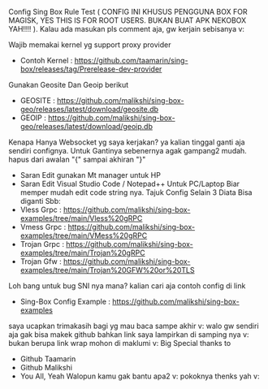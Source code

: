 Config Sing Box Rule Test ( CONFIG INI KHUSUS PENGGUNA BOX FOR MAGISK, YES THIS IS FOR ROOT USERS. BUKAN BUAT APK NEKOBOX YAH!!!! ). Kalau ada masukan pls comment aja, gw kerjain sebisanya v:


Wajib memakai kernel yg support proxy provider
 - Contoh Kernel : https://github.com/taamarin/sing-box/releases/tag/Prerelease-dev-provider

Gunakan Geosite Dan Geoip berikut
 - GEOSITE : https://github.com/malikshi/sing-box-geo/releases/latest/download/geosite.db
 - GEOIP : https://github.com/malikshi/sing-box-geo/releases/latest/download/geoip.db

Kenapa Hanya Websocket yg saya kerjakan? ya kalian tinggal ganti aja sendiri confignya. Untuk Gantinya sebenernya agak gampang2 mudah. hapus dari awalan "{" sampai akhiran "}"

 - Saran Edit gunakan Mt manager untuk HP
 - Saran Edit Visual Studio Code / Notepad++ Untuk PC/Laptop
Biar memper mudah edit code string nya. 
Tajuk Config Selain 3 Diata Bisa diganti Sbb:
 - Vless Grpc : https://github.com/malikshi/sing-box-examples/tree/main/Vless%20gRPC
 - Vmess Grpc : https://github.com/malikshi/sing-box-examples/tree/main/VMess%20gRPC
 - Trojan Grpc : https://github.com/malikshi/sing-box-examples/tree/main/Trojan%20gRPC
 - Trojan Gfw : https://github.com/malikshi/sing-box-examples/tree/main/Trojan%20GFW%20or%20TLS

Loh bang untuk bug SNI nya mana? kalian cari aja contoh config di link 
 - Sing-Box Config Example : https://github.com/malikshi/sing-box-examples

saya ucapkan trimakasih bagi yg mau baca sampe akhir v: walo gw sendiri aja gak bisa makek github bahkan link saya lampirkan di samping nya v: bukan berupa link wrap mohon di maklumi v:
Big Special thanks to 
 - Github Taamarin
 - Github Malikshi
 - You All, Yeah Walopun kamu gak bantu apa2 v: pokoknya thenks yah v:
